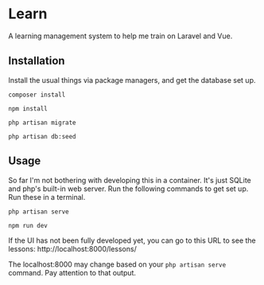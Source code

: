 # Learn

A learning management system to help me train on Laravel and Vue. 

## Installation

Install the usual things via package managers, and get the database set up. 

``composer install``

``npm install``

``php artisan migrate``

``php artisan db:seed``


## Usage

So far I'm not bothering with developing this in a container. It's just SQLite and php's built-in
web server. Run the following commands to get set up. Run these in a terminal.

``php artisan serve``

``npm run dev``

If the UI has not been fully developed yet, you can go to this URL to see the lessons: 
http://localhost:8000/lessons/

The localhost:8000 may change based on your ``php artisan serve`` command. Pay attention to that output. 